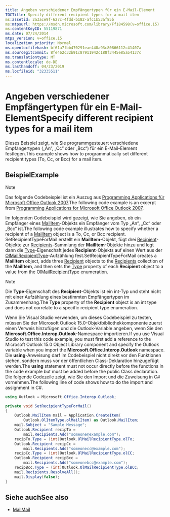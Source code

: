 ```yaml
---
title: Angeben verschiedener Empfängertypen für ein E-Mail-Element
TOCTitle: Specify different recipient types for a mail item
ms:assetid: 2a3ace9f-627c-4fdd-b182-afc1b53af85b
ms:mtpsurl: https://msdn.microsoft.com/library/Ff184598(v=office.15)
ms:contentKeyID: 55119871
ms.date: 07/24/2014
mtps_version: v=office.15
localization_priority: Normal
ms.openlocfilehash: bf61a7fbb470291eae448a93c80866112c41407a
ms.sourcegitcommit: 8fe462c32b91c87911942c188f3445e85a54137c
ms.translationtype: MT
ms.contentlocale: de-DE
ms.lasthandoff: 04/23/2019
ms.locfileid: "32335511"
---
```

# <a name="specify-different-recipient-types-for-a-mail-item"></a><span data-ttu-id="59433-102">Angeben verschiedener Empfängertypen für ein E-Mail-Element</span><span class="sxs-lookup"><span data-stu-id="59433-102">Specify different recipient types for a mail item</span></span>

<span data-ttu-id="59433-103">Dieses Beispiel zeigt, wie Sie programmgesteuert verschiedene Empfängertypen („An“, „Cc“ oder „Bcc“) für ein E-Mail-Element festlegen.</span><span class="sxs-lookup"><span data-stu-id="59433-103">This example shows how to programmatically set different recipient types (To, Cc, or Bcc) for a mail item.</span></span>

## <a name="example"></a><span data-ttu-id="59433-104">Beispiel</span><span class="sxs-lookup"><span data-stu-id="59433-104">Example</span></span>

> [!NOTE] 
> <span data-ttu-id="59433-105">Das folgende Codebeispiel ist ein Auszug aus [Programming Applications für Microsoft Office Outlook 2007](https://www.amazon.com/gp/product/0735622493?ie=UTF8&tag=msmsdn-20&linkCode=as2&camp=1789&creative=9325&creativeASIN=0735622493).</span><span class="sxs-lookup"><span data-stu-id="59433-105">The following code example is an excerpt from [Programming Applications for Microsoft Office Outlook 2007](https://www.amazon.com/gp/product/0735622493?ie=UTF8&tag=msmsdn-20&linkCode=as2&camp=1789&creative=9325&creativeASIN=0735622493).</span></span>

<span data-ttu-id="59433-106">Im folgenden Codebeispiel wird gezeigt, wie Sie angeben, ob ein Empfänger eines [MailItem](https://msdn.microsoft.com/library/bb643865\(v=office.15\))-Objekts ein Empfänger vom Typ „An“, „Cc“ oder „Bcc“ ist.</span><span class="sxs-lookup"><span data-stu-id="59433-106">The following code example illustrates how to specify whether a recipient of a [MailItem](https://msdn.microsoft.com/library/bb643865\(v=office.15\)) object is a To, Cc, or Bcc recipient.</span></span> <span data-ttu-id="59433-107">SetRecipientTypeForMail erstellt ein **MailItem**-Objekt, fügt drei [Recipient](https://msdn.microsoft.com/library/bb624370\(v=office.15\))-Objekte zur [Recipients](https://msdn.microsoft.com/library/bb646361\(v=office.15\))-Sammlung der **MailItem**-Objekte hinzu und legt dann die [Type](https://msdn.microsoft.com/library/bb611841\(v=office.15\))-Eigenschaft jedes **Recipient**-Objekts auf einen Wert aus der [OlMailRecipientType](https://msdn.microsoft.com/library/bb647641\(v=office.15\))-Aufzählung fest.</span><span class="sxs-lookup"><span data-stu-id="59433-107">SetRecipientTypeForMail creates a **MailItem** object, adds three [Recipient](https://msdn.microsoft.com/library/bb624370\(v=office.15\)) objects to the [Recipients](https://msdn.microsoft.com/library/bb646361\(v=office.15\)) collection of the **MailItem**, and then sets the [Type](https://msdn.microsoft.com/library/bb611841\(v=office.15\)) property of each **Recipient** object to a value from the [OlMailRecipientType](https://msdn.microsoft.com/library/bb647641\(v=office.15\)) enumeration.</span></span>


> [!NOTE]
> <span data-ttu-id="59433-108">Die **Type**-Eigenschaft des **Recipient**-Objekts ist ein int-Typ und steht nicht mit einer Aufzählung eines bestimmten Empfängertypen im Zusammenhang.</span><span class="sxs-lookup"><span data-stu-id="59433-108">The **Type** property of the **Recipient** object is an int type and does not correlate to a specific recipient type enumeration.</span></span>

<span data-ttu-id="59433-109">Wenn Sie Visual Studio verwenden, um dieses Codebeispiel zu testen, müssen Sie der Microsoft Outlook 15.0-Objektbibliothekkomponente zuerst einen Verweis hinzufügen und die Outlook-Variable angeben, wenn Sie den **Microsoft.Office.Interop.Outlook**-Namespace importieren.</span><span class="sxs-lookup"><span data-stu-id="59433-109">If you use Visual Studio to test this code example, you must first add a reference to the Microsoft Outlook 15.0 Object Library component and specify the Outlook variable when you import the **Microsoft.Office.Interop.Outlook** namespace.</span></span> <span data-ttu-id="59433-110">Die **using**-Anweisung darf im Codebeispiel nicht direkt vor den Funktionen stehen, sondern muss vor der öffentlichen Class-Deklaration hinzugefügt werden.</span><span class="sxs-lookup"><span data-stu-id="59433-110">The **using** statement must not occur directly before the functions in the code example but must be added before the public Class declaration.</span></span> <span data-ttu-id="59433-111">Die folgende Codezeile zeigt, wie Sie den Import und die Zuweisung in C\# vornehmen.</span><span class="sxs-lookup"><span data-stu-id="59433-111">The following line of code shows how to do the import and assignment in C\#.</span></span>

```csharp
using Outlook = Microsoft.Office.Interop.Outlook;
```


```csharp
private void SetRecipientTypeForMail()
{
    Outlook.MailItem mail = Application.CreateItem(
        Outlook.OlItemType.olMailItem) as Outlook.MailItem;
    mail.Subject = "Sample Message";
    Outlook.Recipient recipTo =
        mail.Recipients.Add("someone@example.com");
    recipTo.Type = (int)Outlook.OlMailRecipientType.olTo;
    Outlook.Recipient recipCc =
        mail.Recipients.Add("someonecc@example.com");
    recipCc.Type = (int)Outlook.OlMailRecipientType.olCC;
    Outlook.Recipient recipBcc =
        mail.Recipients.Add("someonebcc@example.com");
    recipBcc.Type = (int)Outlook.OlMailRecipientType.olBCC;
    mail.Recipients.ResolveAll();
    mail.Display(false);
}
```

## <a name="see-also"></a><span data-ttu-id="59433-112">Siehe auch</span><span class="sxs-lookup"><span data-stu-id="59433-112">See also</span></span>

- [<span data-ttu-id="59433-113">Mail</span><span class="sxs-lookup"><span data-stu-id="59433-113">Mail</span></span>](mail.md)

